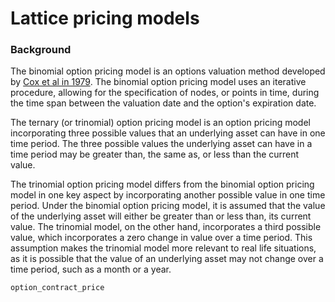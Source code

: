 # Lattice pricing models

### Background
The binomial option pricing model is an options valuation method developed by [Cox et al in 1979](https://www.sciencedirect.com/science/article/abs/pii/0304405X79900151?via%3Dihub).
The binomial option pricing model uses an iterative procedure, allowing for the specification of nodes, or points in time, during the time span between the valuation date and the option's expiration date.

The ternary (or trinomial) option pricing model is an option pricing model incorporating three possible values that an underlying asset can have in one time period. The three possible values the underlying asset can have in a time period may be greater than, the same as, or less than the current value.

The trinomial option pricing model differs from the binomial option pricing model in one key aspect by incorporating another possible value in one time period. Under the binomial option pricing model, it is assumed that the value of the underlying asset will either be greater than or less than, its current value. The trinomial model, on the other hand, incorporates a third possible value, which incorporates a zero change in value over a time period. This assumption makes the trinomial model more relevant to real life situations, as it is possible that the value of an underlying asset may not change over a time period, such as a month or a year.

```@docs
option_contract_price
```
